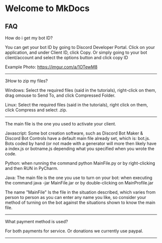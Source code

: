 # Welcome to MkDocs

FAQ 
----------------------------------------

How do i get my bot ID? 

 You can get your bot ID by going to Discord Developer Portal. Click on your application, and under Client ID, click Copy. Or simply going to your bot client/account and select the options button and click copy ID 

Example Photo: https://imgur.com/a/1OTewM8

----------------------------------------

3How to zip my files?


 Windows: Select the required files (said in the tutorials), right-click on them, drag omouse to Send To, and click Compressed Folder.

 Linux: Select the required files (said in the tutorials), right click on them, click Compress and select .zip.

----------------------------------------
The main file is the one you used to activate your client.


 Javascript: Some bot creation software, such as Discord Bot Maker &  Discord Bot Controls have a default main file already set, which is: bot.js.
 Bots coded by hand (or not made with a generator will more then likely have a index.js or botname.js depending what you specified when you wrote the code.

 Python: when running the command python MainFile.py
   or by right-clicking and then RUN in PyCharm.


 Java: The main file is the one you use to turn on your bot: when executing the command java -jar MainFile.jar or by double-clicking on MainProfile.jar


The name "MainFile" Is the file in the situation described, which varies from person to person as you can enter any name you like, so consider your method of turning on the bot against the
situations shown to know the main file.

----------------------------------------

What payment method is used?

 For both payments for service. Or donations we currently use paypal.

----------------------------------------
